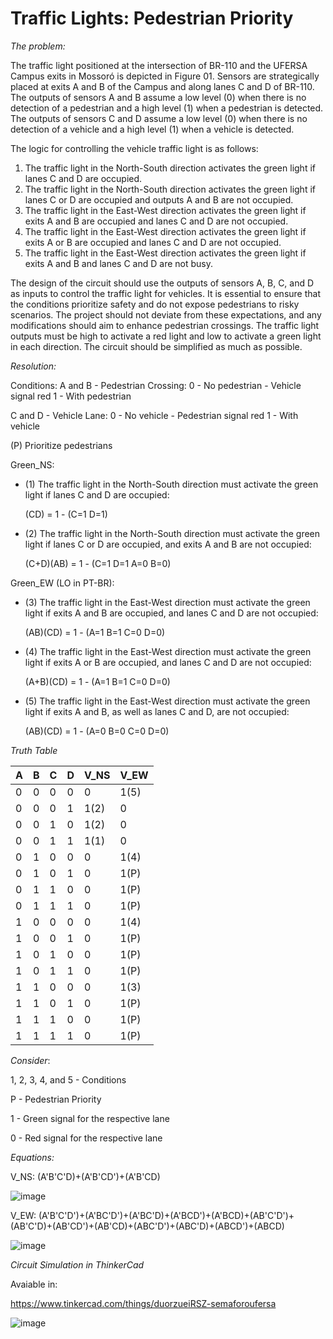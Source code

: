 # Traffic Lights: Pedestrian Priority

*The problem:*

The traffic light positioned at the intersection of BR-110 and the UFERSA Campus exits in Mossoró is depicted in Figure 01. Sensors are strategically placed at exits A and B of the Campus and along lanes C and D of BR-110. The outputs of sensors A and B assume a low level (0) when there is no detection of a pedestrian and a high level (1) when a pedestrian is detected. The outputs of sensors C and D assume a low level (0) when there is no detection of a vehicle and a high level (1) when a vehicle is detected.

The logic for controlling the vehicle traffic light is as follows:

1. The traffic light in the North-South direction activates the green light if lanes C and D are occupied.
2. The traffic light in the North-South direction activates the green light if lanes C or D are occupied and outputs A and B are not occupied.
3. The traffic light in the East-West direction activates the green light if exits A and B are occupied and lanes C and D are not occupied.
4. The traffic light in the East-West direction activates the green light if exits A or B are occupied and lanes C and D are not occupied.
5. The traffic light in the East-West direction activates the green light if exits A and B and lanes C and D are not busy.

The design of the circuit should use the outputs of sensors A, B, C, and D as inputs to control the traffic light for vehicles. It is essential to ensure that the conditions prioritize safety and do not expose pedestrians to risky scenarios. The project should not deviate from these expectations, and any modifications should aim to enhance pedestrian crossings. The traffic light outputs must be high to activate a red light and low to activate a green light in each direction. The circuit should be simplified as much as possible.

*Resolution:*

Conditions:
A and B - Pedestrian Crossing:
  0 - No pedestrian - Vehicle signal red
  1 - With pedestrian

C and D - Vehicle Lane:
  0 - No vehicle - Pedestrian signal red
  1 - With vehicle

(P) Prioritize pedestrians

Green_NS:
- (1) The traffic light in the North-South direction must activate the green light if lanes C and D are occupied:
  
  (CD) = 1 - (C=1 D=1)

- (2) The traffic light in the North-South direction must activate the green light if lanes C or D are occupied, and exits A and B are not occupied:
  
  (C+D)(AB) = 1 - (C=1 D=1 A=0 B=0)

Green_EW (LO in PT-BR):
- (3) The traffic light in the East-West direction must activate the green light if exits A and B are occupied, and lanes C and D are not occupied:
  
  (AB)(CD) = 1 - (A=1 B=1 C=0 D=0)

- (4) The traffic light in the East-West direction must activate the green light if exits A or B are occupied, and lanes C and D are not occupied:
  
  (A+B)(CD) = 1 - (A=1 B=1 C=0 D=0)

- (5) The traffic light in the East-West direction must activate the green light if exits A and B, as well as lanes C and D, are not occupied:
  
  (AB)(CD) = 1 - (A=0 B=0 C=0 D=0)


*Truth Table*

| A | B | C | D | V_NS | V_EW |
|---|---|---|---|------|------|
| 0 | 0 | 0 | 0 |  0   |  1(5)|
| 0 | 0 | 0 | 1 |  1(2)|  0   |
| 0 | 0 | 1 | 0 |  1(2)|  0   |
| 0 | 0 | 1 | 1 |  1(1)|  0   |
| 0 | 1 | 0 | 0 |  0   |  1(4)|
| 0 | 1 | 0 | 1 |  0   |  1(P)|
| 0 | 1 | 1 | 0 |  0   |  1(P)|
| 0 | 1 | 1 | 1 |  0   |  1(P)|
| 1 | 0 | 0 | 0 |  0   |  1(4)|
| 1 | 0 | 0 | 1 |  0   |  1(P)|
| 1 | 0 | 1 | 0 |  0   |  1(P)|
| 1 | 0 | 1 | 1 |  0   |  1(P)|
| 1 | 1 | 0 | 0 |  0   |  1(3)|
| 1 | 1 | 0 | 1 |  0   |  1(P)|
| 1 | 1 | 1 | 0 |  0   |  1(P)|
| 1 | 1 | 1 | 1 |  0   |  1(P)|

*Consider*:

1, 2, 3, 4, and 5 - Conditions

P - Pedestrian Priority

1 - Green signal for the respective lane

0 - Red signal for the respective lane

*Equations:*

V_NS: (A'B'C'D)+(A'B'CD')+(A'B'CD)

![image](https://github.com/lucasvinasl/traffic_lights_pedestrian_vehicles/assets/74206824/f31499dc-af38-4435-8a31-54f2c9c5b307)


V_EW: (A'B'C'D')+(A'BC'D')+(A'BC'D)+(A'BCD')+(A'BCD)+(AB'C'D')+(AB'C'D)+(AB'CD')+(AB'CD)+(ABC'D')+(ABC'D)+(ABCD')+(ABCD)

![image](https://github.com/lucasvinasl/traffic_lights_pedestrian_vehicles/assets/74206824/280b7311-5cc9-40b3-b7dc-641beebe9a03)

*Circuit Simulation in ThinkerCad*

Avaiable in:

https://www.tinkercad.com/things/duorzueiRSZ-semaforoufersa

![image](https://github.com/lucasvinasl/traffic_lights_pedestrian_vehicles/assets/74206824/b70e2964-92f1-486a-8c41-7b9a3e06c8b0)
